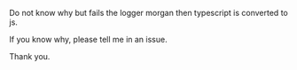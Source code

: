 Do not know why but fails the logger morgan then typescript is converted to js.

If you know why, please tell me in an issue.

Thank you.
